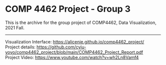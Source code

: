 # COMP 4462 Project - Group 3 

This is the archive for the group project of COMP4462, Data Visualization, 2021 Fall.

---

Visualization Interface: https://alicenie.github.io/comp4462_project/ <br />
Project details: https://github.com/cyiu-yoyo/comp4462_project/blob/main/COMP4462_Project_Report.pdf <br />
Project Video: https://www.youtube.com/watch?v=wh2Ln8Vamf4 <br />
